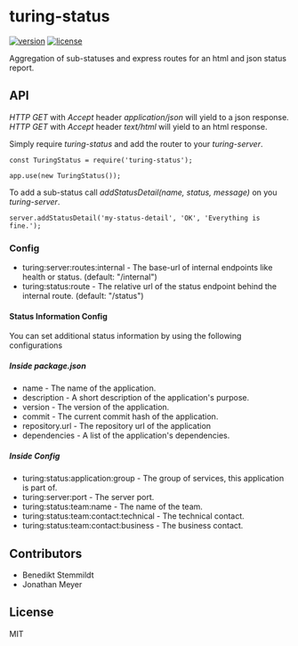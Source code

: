 # turing-status

[![version](https://img.shields.io/npm/v/turing-status.svg)](https://www.npmjs.com/package/turing-status) [![license](https://img.shields.io/npm/l/turing-status.svg)](./LICENSE)

Aggregation of sub-statuses and express routes for an html and json status report.

## API

_HTTP GET_ with _Accept_ header _application/json_ will yield to a json response.<br/>
_HTTP GET_ with _Accept_ header _text/html_ will yield to an html response.

Simply require _turing-status_ and add the router to your _turing-server_.

    const TuringStatus = require('turing-status');

    app.use(new TuringStatus());

To add a sub-status call _addStatusDetail(name, status, message)_ on you _turing-server_.

    server.addStatusDetail('my-status-detail', 'OK', 'Everything is fine.');

### Config

- turing:server:routes:internal - The base-url of internal endpoints like health or status. (default: "/internal")
- turing:status:route - The relative url of the status endpoint behind the internal route. (default: "/status")

#### Status Information Config

You can set additional status information by using the following configurations

##### Inside package.json

- name - The name of the application.
- description - A short description of the application's purpose.
- version - The version of the application.
- commit - The current commit hash of the application.
- repository.url - The repository url of the application
- dependencies - A list of the application's dependencies.

##### Inside Config

- turing:status:application:group - The group of services, this application is part of.
- turing:server:port - The server port.
- turing:status:team:name - The name of the team.
- turing:status:team:contact:technical - The technical contact.
- turing:status:team:contact:business - The business contact.

## Contributors

- Benedikt Stemmildt
- Jonathan Meyer

## License

MIT
